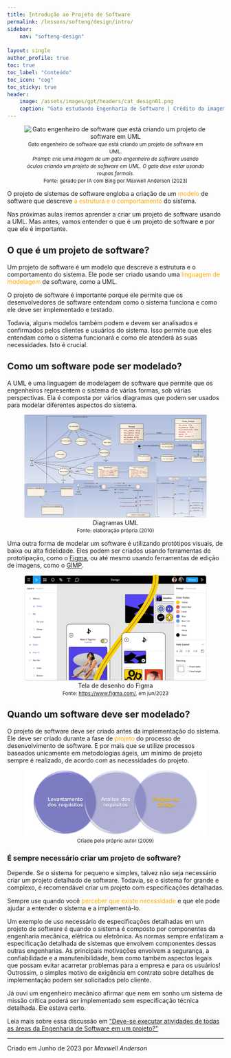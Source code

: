 ```yaml
---
title: Introdução ao Projeto de Software
permalink: /lessons/softeng/design/intro/
sidebar:
    nav: "softeng-design"

layout: single
author_profile: true
toc: true
toc_label: "Conteúdo"
toc_icon: "cog"
toc_sticky: true
header:
    image: /assets/images/gpt/headers/cat_design01.png
    caption: "Gato estudando Engenharia de Software | Crédito da imagem: gerado por IA com Bing por Maxwell Anderson (2023) | Prompt: create an image of a cat studying software engineering"
---
```


<!--SLIDE-->

<center>
    <figure>
        <img src="/assets/images/gpt/cat_design01.png" width=500 alt="Gato engenheiro de software que está criando um projeto de software em UML">
        <figcaption>
            <small>
            Gato engenheiro de software que está criando um projeto de software em UML.<br>
            <em>Prompt: crie uma imagem de um gato engenheiro de software usando óculos criando um projeto de software em UML. O gato deve estar usando roupas formais.</em>
            </small>
        </figcaption>
        <small>Fonte: gerado por IA com Bing por Maxwell Anderson (2023)</small>
    </figure>
</center>

<!--vSLIDE-->

O projeto de sistemas de software engloba a criação de um <span style="color:orange">modelo</span> de software que descreve <span style="color:orange">a estrutura e o comportamento</span> do sistema. 

Nas próximas aulas iremos aprender a criar um projeto de software usando a UML. Mas antes, vamos entender o que é um projeto de software e por que ele é importante.

<!--SLIDE-->

## O que é um projeto de software?

Um projeto de software é um modelo que descreve a estrutura e o comportamento do sistema. Ele pode ser criado usando uma <span style="color:orange">linguagem de modelagem</span> de software, como a UML.

O projeto de software é importante porque ele permite que os desenvolvedores de software entendam como o sistema funciona e como ele deve ser implementado e testado.

<!--vSLIDE-->

Todavia, alguns modelos também podem e devem ser analisados e confirmados pelos clientes e usuários do sistema. Isso permite que eles entendam como o sistema funcionará e como ele atenderá às suas necessidades. Isto é crucial.

<!--SLIDE-->

## Como um software pode ser modelado?

A UML é uma linguagem de modelagem de software que permite que os engenheiros representem o sistema de várias formas, sob várias perspectivas. Ela é composta por vários diagramas que podem ser usados para modelar diferentes aspectos do sistema.

<!--vSLIDE-->

<center>
    <figure>
        <img src="../../../../assets/images/lessons/design03.png" width=500 alt="Diagramas UML">
        <figcaption>
            Diagramas UML
        </figcaption>
        <small>Fonte: elaboração própria (2010)</small>
    </figure>
</center>

<!--vSLIDE-->

Uma outra forma de modelar um software é utilizando protótipos visuais, de baixa ou alta fidelidade. Eles podem ser criados usando ferramentas de prototipação, como o [Figma](https://www.figma.com/), ou até mesmo usando ferramentas de edição de imagens, como o [GIMP](https://www.gimp.org/).

<!--vSLIDE-->

<center>
    <figure>
        <img src="../../../../assets/images/lessons/design01.png" width=500 alt="Tela de desenho do Figma">
        <figcaption>
            Tela de desenho do Figma
        </figcaption>
        <small>Fonte: <a href="https://www.figma.com/">https://www.figma.com/</a>, em jun/2023</small>
    </figure>
</center>

<!--SLIDE-->

## Quando um software deve ser modelado?

O projeto de software deve ser criado antes da implementação do sistema. Ele deve ser criado durante a fase de <span style="color:orange">projeto</span> do processo de desenvolvimento de software. E por mais que se utilize processos baseados unicamente em metodologias ágeis, um mínimo de projeto sempre é realizado, de acordo com as necessidades do projeto.

<!--vSLIDE-->

<center>
    <figure class="align-center">
        <img src="../../../../assets/images/lessons/design05.png" alt="Fases até o projeto de software">
        <figcaption><small>Criado pelo próprio autor (2009)</small></figcaption>
    </figure>
</center>

<!--SLIDE-->

### É sempre necessário criar um projeto de software?

Depende. Se o sistema for pequeno e simples, talvez não seja necessário criar um projeto detalhado de software. Todavia, se o sistema for grande e complexo, é recomendável criar um projeto com especificações detalhadas.

Sempre use quando você <span style="color:orange">perceber que existe necessidade</span> e que ele pode ajudar a entender o sistema e a implementá-lo.

<!--vSLIDE-->

Um exemplo de uso necessário de especificações detalhadas em um projeto de software é quando o sistema é composto por componentes da engenharia mecânica, elétrica ou eletrônica. As normas sempre enfatizam a especificação detalhada de sistemas que envolvem componentes dessas outras engenharias. As principais motivações envolvem a segurança, a confiabilidade e a manutenibilidade, bem como também aspectos legais que possam evitar acarretar problemas para a empresa e para os usuários! Outrossim, o simples motivo de exigência em contrato sobre detalhes de implementação podem ser solicitados pelo cliente.

<!--vSLIDE-->

Já ouvi um engenheiro mecânico afirmar que nem em sonho um sistema de missão crítica poderá ser implementado sem especificação técnica detalhada. Ele estava certo.

Leia mais sobre essa discussão em ["Deve-se executar atividades de todas as áreas da Engenharia de Software em um projeto?"](/lessons/softeng/design/intro/#quando-um-software-deve-ser-modelado)

---
Criado em Junho de 2023 por *Maxwell Anderson*